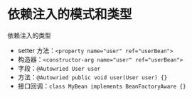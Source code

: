 # 依赖注入的模式和类型



依赖注入的类型

- setter 方法：`<property name="user" ref="userBean">`
- 构造器：`<constructor-arg name="user" ref="userBean">`
- 字段：`@Autowried User user`
- 方法：`@Autowried public void user(User user) {}`
- 接口回调：`class MyBean implements BeanFactoryAware {}`